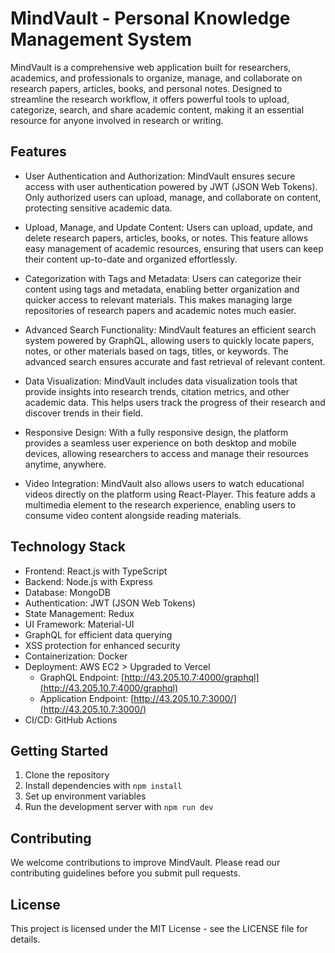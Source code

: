 # MindVault - Personal Knowledge Management System

MindVault is a comprehensive web application built for researchers, academics, and professionals to organize, manage, and collaborate on research papers, articles, books, and personal notes. Designed to streamline the research workflow, it offers powerful tools to upload, categorize, search, and share academic content, making it an essential resource for anyone involved in research or writing.

## Features

- User Authentication and Authorization:
MindVault ensures secure access with user authentication powered by JWT (JSON Web Tokens). Only authorized users can upload, manage, and collaborate on content, protecting sensitive academic data.

- Upload, Manage, and Update Content:
Users can upload, update, and delete research papers, articles, books, or notes. This feature allows easy management of academic resources, ensuring that users can keep their content up-to-date and organized effortlessly.

- Categorization with Tags and Metadata:
Users can categorize their content using tags and metadata, enabling better organization and quicker access to relevant materials. This makes managing large repositories of research papers and academic notes much easier.

- Advanced Search Functionality:
MindVault features an efficient search system powered by GraphQL, allowing users to quickly locate papers, notes, or other materials based on tags, titles, or keywords. The advanced search ensures accurate and fast retrieval of relevant content.

- Data Visualization:
MindVault includes data visualization tools that provide insights into research trends, citation metrics, and other academic data. This helps users track the progress of their research and discover trends in their field.

- Responsive Design:
With a fully responsive design, the platform provides a seamless user experience on both desktop and mobile devices, allowing researchers to access and manage their resources anytime, anywhere.

- Video Integration:
MindVault also allows users to watch educational videos directly on the platform using React-Player. This feature adds a multimedia element to the research experience, enabling users to consume video content alongside reading materials.

## Technology Stack

- Frontend: React.js with TypeScript
- Backend: Node.js with Express
- Database: MongoDB
- Authentication: JWT (JSON Web Tokens)
- State Management: Redux
- UI Framework: Material-UI
- GraphQL for efficient data querying
- XSS protection for enhanced security
- Containerization: Docker
- Deployment: AWS EC2 > Upgraded to Vercel
  - GraphQL Endpoint: [http://43.205.10.7:4000/graphql](http://43.205.10.7:4000/graphql)
  - Application Endpoint: [http://43.205.10.7:3000/](http://43.205.10.7:3000/)
- CI/CD: GitHub Actions

## Getting Started

1. Clone the repository
2. Install dependencies with `npm install`
3. Set up environment variables
4. Run the development server with `npm run dev`

## Contributing

We welcome contributions to improve MindVault. Please read our contributing guidelines before you submit pull requests.

## License

This project is licensed under the MIT License - see the LICENSE file for details.
